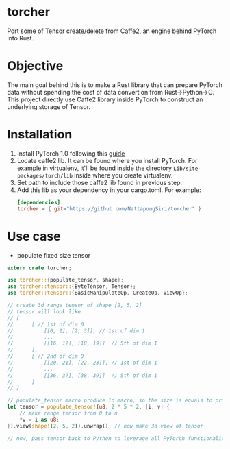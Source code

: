 # torcher
Port some of Tensor create/delete from Caffe2, an engine behind PyTorch into Rust.

# Objective
The main goal behind this is to make a Rust library that can prepare PyTorch data without spending the cost of data convertion from Rust->Python->C.
This project directly use Caffe2 library inside PyTorch to construct an underlying storage of Tensor.

# Installation
1. Install PyTorch 1.0 following this [guide](https://pytorch.org/get-started/locally/)
2. Locate caffe2 lib. It can be found where you install PyTorch. For example in virtualenv, it'll be found inside the directory `Lib/site-packages/torch/lib` inside where you create virtualenv.
3. Set path to include those caffe2 lib found in previous step.
4. Add this lib as your dependency in your cargo.toml. For example: 
    ```toml
    [dependencies]
    torcher = { git="https://github.com/NattapongSiri/torcher" }
    ```

# Use case
- populate fixed size tensor 
```Rust
extern crate torcher;

use torcher::{populate_tensor, shape};
use torcher::tensor::{ByteTensor, Tensor};
use torcher::tensor::{BasicManipulateOp, CreateOp, ViewOp};

// create 3d range tensor of shape [2, 5, 2]
// tensor will look like 
// [
//      [ // 1st of dim 0
//          [[0, 1], [2, 3]], // 1st of dim 1
//          ...
//          [[16, 17], [18, 19]]  // 5th of dim 1
//      ], 
//      [ // 2nd of dim 0
//          [[20, 21], [22, 23]], // 1st of dim 1
//          ...
//          [[36, 37], [38, 39]]  // 5th of dim 1
//      ]
// ]

// populate_tensor macro produce 1d macro, so the size is equals to product of all the dim
let tensor = populate_tensor!(u8, 2 * 5 * 2, |i, v| {
    // make range tensor from 0 to n
    *v = i as u8;
}).view(shape!(2, 5, 2)).unwrap(); // now make 3d view of tensor

// now, pass tensor back to Python to leverage all PyTorch functionalities.
```